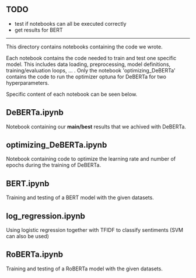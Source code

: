 
## TODO
- test if notebooks can all be executed correctly
- get results for BERT


-------------------------------------------------------------------------------------
This directory contains notebooks containing the code we wrote.

Each notebook contains the code needed to train and test one specific model. This includes data loading, preprocessing, model definitions, training/evaluation loops, ... .
Only the notebook 'optimizing_DeBERTa' contains the code to run the optimizer optuna for DeBERTa for two hyperparameters.

Specific content of each notebook can be seen below.



## DeBERTa.ipynb
Notebook containing our **main/best** results that we achived with DeBERTa. 

## optimizing_DeBERTa.ipynb
Notebook containing code to optimize the learning rate and number of epochs during the training of DeBERTa.


## BERT.ipynb
Training and testing of a BERT model with the given datasets.


## log_regression.ipynb
Using logistic regression together with TFIDF to classify sentiments (SVM can also be used)


## RoBERTa.ipynb
Training and testing of a RoBERTa model with the given datasets.
